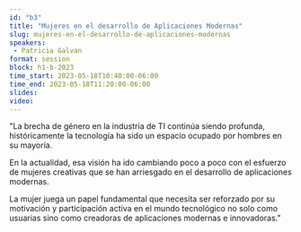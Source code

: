 ```yaml
---
id: "b3"
title: "Mujeres en el desarrollo de Aplicaciones Modernas"
slug: mujeres-en-el-desarrollo-de-aplicaciones-modernas
speakers:
 - Patricia Galvan
format: session
block: h1-b-2023
time_start: 2023-05-18T10:40:00-06:00
time_end: 2023-05-18T11:20:00-06:00
slides: 
video: 
---
```


"La brecha de género en la industria de TI continúa siendo profunda, históricamente la tecnología ha sido un espacio ocupado por hombres en su mayoría.

En la actualidad, esa visión ha ido cambiando poco a poco con el esfuerzo de  mujeres creativas que se han arriesgado en el desarrollo de aplicaciones modernas. 

La mujer juega un papel fundamental que necesita ser reforzado por su motivación y participación activa en el mundo tecnológico no solo como usuarias sino como creadoras de aplicaciones modernas e innovadoras."
